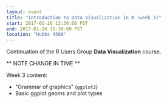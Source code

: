 ```yaml
---
layout: event
title: "Introduction to Data Visualization in R (week 3)"
start: 2017-01-26 13:30:00 PST
end: 2017-01-26 15:30:00 PST
location: "Hubbs 4500"
---
```


Continuation of the R Users Group **Data Visualization** course.

** NOTE CHANGE IN TIME **

Week 3 content: 

* "Grammar of graphics" (`ggplot2`)
* Basic ggplot geoms and plot types
